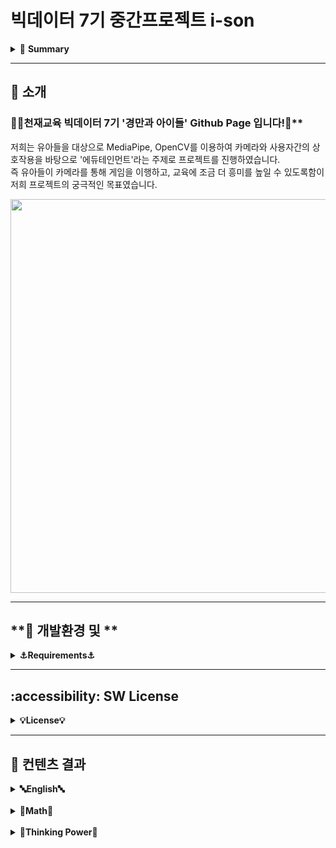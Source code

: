 # 빅데이터 7기 중간프로젝트 i-son

<details>
<summary>📗 <b>Summary</b></summary><br>
  
### Team Name - 경만과 아이들
### Content Name - i-son
### Team Member 


<table>
  <tr>
    <td align="center">
    <a href="https://github.com/bgmbgm94">
    <img src="https://github.com/bgmbgm94.png" width="150px;" alt="경만"/>
    <br />
    <sub>
    <b>백경만</b><br>
    <b> 🙋‍♂️ 모델 구현 및 발</b>
    </sub>
    </a>
    <br />
    <td align="center">
    <a href="https://github.com/choijouneun">
    <img src="https://github.com/choijouneun.png" width="150px;" alt="종은"/>
    <br />
    <sub>
    <b>최종은</b><br>
    <b> 🙋‍♂️ 모델 구현 및 깃허브 관리</b>
    </sub>
    </a>
    <td align="center">
    <a href="https://github.com/LeeMin-a">
    <img src="https://github.com/LeeMin-a.png" width="150px;" alt="민아"/>
    <br />
    <sub>
    <b>이민아</b><br>
    <b> 🙋‍♀️ 웹 개발 </b>
    </sub>
    </a>
    <br />
    </td>
    <td align="center">
    <a href="https://github.com/sunny7319">
    <img src="https://github.com/sunny7319.png" width="150px;" alt="선영"/>
    <br />
    <sub>
    <b>민선영</b><br>
    <b> 🙋‍♀️ 웹개발 및 깃허브 관리</b>
    </sub>
    </a>
    <br />
    </td>    
    <br />
    </td>
  </tr>
    <td align="center">
    <a href="https://github.com/hanaSummer0701">
    <img src="https://github.com/hanaSummer0701.png" width="150px;" alt="하나"/>
    <br />
    <sub>
    <b>장하나</b><br>
    <b> 🙋‍♀️ 데이터 엔지니어링 및 ppt 제작</b>
    </sub>
    </a>
    <br />
    </td>    
    <br />
    </td>
  </tr>
    <td align="center">
    <a href="https://github.com/pch229">
    <img src="https://github.com/pch229.png" width="150px;" alt="찬혁"/>
    <br />
    <sub>
    <b>박찬혁</b><br>
    <b> 🙋‍♂️ 데이터 엔지니어링 및 보고서 작성</b>
    </sub>
    </a>
    <br />
    </td>    
    <br />
    </td>
  </tr>
</table>
<br/>


<h3 align="left"><b>🛠 Used Tool/Stack 🛠</b></h3>
</br>
<p align="left">


<img alt="Python" src ="https://img.shields.io/badge/Python-3776AB.svg?&style=for-the-badge&logo=Python&logoColor=white"/>
<img alt="TensorFlow" src ="https://img.shields.io/badge/TensorFlow-FF6F00.svg?&style=for-the-badge&logo=TensorFlow&logoColor=black"/>
<img alt="Jupyter" src ="https://img.shields.io/badge/Jupyter-F37626.svg?&style=for-the-badge&logo=Jupyter&logoColor=white"/>
<img alt="OpenCV" src ="https://img.shields.io/badge/OpenCV-5C3EE8.svg?&style=for-the-badge&logo=OpenCV&logoColor=white"/>
<img alt="OpenAI" src ="https://img.shields.io/badge/OpenAI-412991.svg?&style=for-the-badge&logo=OpenAI&logoColor=white"/>
<img alt="Anaconda" src ="https://img.shields.io/badge/Anaconda-44A833.svg?&style=for-the-badge&logo=Anaconda&logoColor=black"/>
<img alt="Flask" src ="https://img.shields.io/badge/Flask-000000.svg?&style=for-the-badge&logo=Flask&logoColor=white"/>


<h3 align="left"><b>🛠 Used SCM 🛠</b></h3>
</br>
<p align="left">
<img alt="GitHub" src ="https://img.shields.io/badge/GitHub-181717.svg?&style=for-the-badge&logo=GitHub&logoColor=white"/>
<img alt="Slack" src ="https://img.shields.io/badge/Slack-4A154B.svg?&style=for-the-badge&logo=Slack&logoColor=pupple"/>

</details>


- - -
## 📃 **소개**
### 🚩🥇천재교육 빅데이터 7기 '경만과 아이들' Github Page 입니다!🚩**
저희는 유아들을 대상으로 MediaPipe, OpenCV를 이용하여 카메라와 사용자간의 상호작용을 바탕으로 '에듀테인먼트'라는 주제로 프로젝트를 진행하였습니다.
<br>
즉 유아들이 카메라를 통해 게임을 이행하고, 교육에 조금 더 흥미를 높일 수 있도록함이 저희 프로젝트의 궁극적인 목표였습니다.
<br>
<p align="left">
  <img src="https://github.com/dnddl6962/flask/assets/96913965/0af57721-4025-4458-9333-cb2df39dabb8" width = "630px">
</p>

- - -

## **🥑 개발환경 및 **
<details>
<summary><b>⚓Requirements⚓</b></summary>
  <br>
  1. 주요 개발환경
  <br>
  <br>
    - Flask == 3.0.0
  <br>
    - cvzone == 1.6.1
  <br>
    - mediapipe == 0.10.9
  <br>
    - opencv-contrib-python == 4.9.0.80
  <br>
    - opencv-python == 4.9.0.80
  <br>
    - PyAutoGUI == 0.9.54
  <br>
    - pynput == 1.7.6
  <br>
    - requirements.txt를 별첨하였으며 requirements.txt를 install을 통해 라이브러리를 설치하여 적절하게 환경 Setting이 가능합니다.
  <br>
  <br>
  2. 운영자 메뉴얼
  <br>
  
  - tools 폴더에 담긴 파일에 모든 컨텐츠들이 담겨 있으며, app 파일 하나를 실행했을시에, 돌아갈 수 있도록 분기 처리를 진행하였습니다. 따라서, app.py 코드를 실행하였을 때, 모든 컨텐츠들이 작동하며 app.py 파일에서 Port 번호를 조절하여 User가 사용하는 환경과 상황에 걸맞게 세팅하게끔 설정해 놓았습니다. 뿐만 아니라 Font_path를 커스텀하게 설정해야 합니다.
  
  - 후에 Flask를 실행하면 컨텐츠를 이용할 수 있습니다.

  - 뿐만 아니라, 개인정보동의 항목을 추가하여 사용자가 웹 캠에 나오는 이미지에 대해서 해당 정보와 로그에 대한 개인정보 수용 여부 UI를 보여주며, 동의하면 해당 컨텐츠가 실행될 것이며 동의하지 않을 시 컨텐츠가 종료됩니다.
  </br>
  
</details>

- - -
## **:accessibility: SW License**
<details>
<summary><b>💡License💡</b></summary>
<br>
1. Font : JalnanGothic.TTF
   <p align='left'>
      <img width="400" alt="20231121110245_KakaoTalk_20231120_190823851" src="https://github.com/dnddl6962/flask/assets/96913965/848d1362-738e-4b94-9e19-6356e5380959" width = "630px">
     <br>
     해당 링크를 참조해서 폰트를 다운받아주시고, 라이센스를 참고해주시기 바랍니다.
     <br>
     https://image.goodchoice.kr/images/jalnan_font/jalnan-font-190124ver.pdf
     <br>
     <br>
     
2. MediaPipe : **Apache 2.0 License**
   
   - 해당 라이브러리는 Apache 2.0 License에 의거합니다. 따라서 MediaPipe License를 별첨하였으며 라이센스에 대해서는 해당 파일을 참조하시면 됩니다.
   
   
3. CVZONE : **MIT License**
   - 해당 라이브러리는 MIT License에 의거합니다. 따라서 MIT License를 별첨하였으며 라이센스에 대해서는 해당 파일을 참조하시면 됩니다.
   
4. Flask : **BSD License**
   - 해당 라이브러리는 BSD License에 의거합니다. 따라서 BSD License를 별첨하였으며 라이센스에 대해서는 해당 파일을 참조하시면 됩니다.

5. Pillow : **PIL Software License**
   - 해당 라이브러리는 PIL Software License에 의거합니다. 따라서 PIL Software License를 별첨하였으며 라이센스에 대해서는 해당 파일을 참조하시면 됩니다.
   </p>
</details>

- - -
## **🧑 컨텐츠 결과**
<details>
<summary><b>🔤English🔤</b></summary>
  <p align='left'>
    <img src = "https://github.com/dnddl6962/flask/assets/96913965/4990cbec-d143-4cbd-945c-44f50d085166" width = "400px">
    <img src = "https://github.com/dnddl6962/flask/assets/96913965/a42a78af-f84e-49d1-b06e-5741318cbd36" width = "400px">
  </p>
</details>

<br>

<details>
<summary><b>💯Math💯</b></summary>
  <p align='left'>
    <img src = "https://github.com/dnddl6962/flask/assets/96913965/160bc60d-0f10-4e02-a5d6-45bfb53c9b36" width = "400px">
</details>

<br>

<details>
<summary><b>🧠Thinking Power🧠</b></summary>
  <p align='left'>
    <img src = "https://github.com/dnddl6962/flask/assets/96913965/620b6f60-cdb1-4db4-9af5-f71c8f35cd0d" width = "400px">
    <img src = "https://github.com/dnddl6962/flask/assets/96913965/d3bb00c8-6222-4ca6-8c9c-812b0c49caad" width = "400px">
  </p>
</details>
